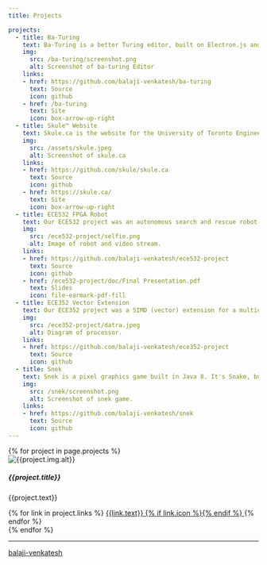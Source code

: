 ```yaml
---
title: Projects

projects:
  - title: Ba-Turing
    text: Ba-Turing is a better Turing editor, built on Electron.js and node.js.
    img:
      src: /ba-turing/screenshot.png
      alt: Screenshot of ba-turing Editor
    links:
    - href: https://github.com/balaji-venkatesh/ba-turing
      text: Source
      icon: github
    - href: /ba-turing
      text: Site
      icon: box-arrow-up-right
  - title: Skule™ Website
    text: Skule.ca is the website for the University of Toronto Engineering Society and the engineering student body, Skule™.
    img:
      src: /assets/skule.jpeg
      alt: Screenshot of skule.ca
    links:
    - href: https://github.com/skule/skule.ca
      text: Source
      icon: github
    - href: https://skule.ca/
      text: Site
      icon: box-arrow-up-right
  - title: ECE532 FPGA Robot
    text: Our ECE532 project was an autonomous search and rescue robot using FPGA-based audio localization.
    img:
      src: /ece532-project/selfie.png
      alt: Image of robot and video stream.
    links:
    - href: https://github.com/balaji-venkatesh/ece532-project
      text: Source
      icon: github
    - href: /ece532-project/doc/Final Presentation.pdf
      text: Slides
      icon: file-earmark-pdf-fill
  - title: ECE352 Vector Extension
    text: Our ECE352 project was a SIMD (vector) extension for a multicycle processor.
    img:
      src: /ece352-project/datra.jpeg
      alt: Diagram of processor.
    links:
    - href: https://github.com/balaji-venkatesh/ece352-project
      text: Source
      icon: github
  - title: Snek
    text: Snek is a pixel graphics game built in Java 8. It's Snake, but with 2 Snakes! Includes an underlying from-scratch game engine with sprites, fonts, timers, and customizable keyboard controls.
    img:
      src: /snek/screenshot.png
      alt: Screenshot of snek game.
    links:
    - href: https://github.com/balaji-venkatesh/snek
      text: Source
      icon: github
---
```


<script src="https://cdn.jsdelivr.net/npm/masonry-layout@4.2.2/dist/masonry.pkgd.min.js" integrity="sha384-GNFwBvfVxBkLMJpYMOABq3c+d3KnQxudP/mGPkzpZSTYykLBNsZEnG2D9G/X/+7D" crossorigin="anonymous" async></script>

<div class="row row-cols-1 row-cols-sm-1 row-cols-md-2 row-cols-lg-3 row-cols-xl-4 g-4" data-masonry='{"percentPosition": true }'>
  {% for project in page.projects %}
  <div class="col">
    <div class="card">
      <img src="{{project.img.src}}" class="placeholder card-img-top" alt="{{project.img.alt}}">
      <div class="card-body">
        <h5 class="card-title">{{project.title}}</h5>
        <p class="card-text">{{project.text}}</p>
      </div>
      <div class="card-footer">
        {% for link in project.links %}
        <a href="{{link.href}}" class="btn btn-primary">
          {{link.text}}
          {% if link.icon %}<i class="bi bi-{{link.icon}}"></i>{% endif %}
        </a>
        {% endfor %}
      </div>
    </div>
  </div>
  {% endfor %}
</div>

<hr>
<a href="https://github.com/balaji-venkatesh/" class="mb-1 btn btn-lg btn-primary"><i class="bi bi-github"></i> balaji-venkatesh </a>